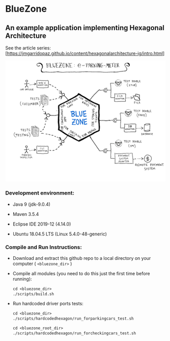 # BlueZone
## An example application implementing Hexagonal Architecture

See the article series: [https://jmgarridopaz.github.io/content/hexagonalarchitecture-ig/intro.html]

![BlueZone: Hexagonal Application Figure](bluezone.png)

### Development environment:

- Java 9 (jdk-9.0.4)

- Maven 3.5.4

- Eclipse IDE 2019-12 (4.14.0)

- Ubuntu 18.04.5 LTS (Linux 5.4.0-48-generic)

### Compile and Run Instructions:

- Download and extract this github repo to a local directory on your computer ( `<bluezone_dir>` )

- Compile all modules (you need to do this just the first time before running):
  
  ~~~
  cd <bluezone_dir>
  ./scripts/build.sh
  ~~~

- Run hardcoded driver ports tests:
  
  ~~~
  cd <bluezone_dir>
  ./scripts/hardcodedhexagon/run_forparkingcars_test.sh
  ~~~
  
  ~~~
  cd <bluezone_root_dir>
  ./scripts/hardcodedhexagon/run_forcheckingcars_test.sh
  ~~~
